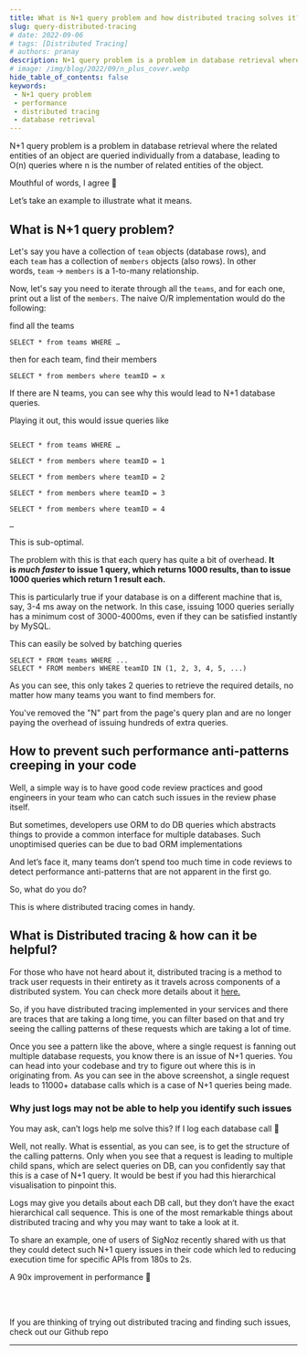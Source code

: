```yaml
---
title: What is N+1 query problem and how distributed tracing solves it?
slug: query-distributed-tracing
# date: 2022-09-06
# tags: [Distributed Tracing]
# authors: pranay
description: N+1 query problem is a problem in database retrieval where the related entities of an object are queried individually from a database, leading to O(n) queries
# image: /img/blog/2022/09/n_plus_cover.webp
hide_table_of_contents: false
keywords:
 - N+1 query problem
 - performance
 - distributed tracing
 - database retrieval
---
```


<!-- <head>
  <link rel="canonical" href="https://signoz.io/blog/N+1-query-distributed-tracing/"/>
</head> -->

N+1 query problem is a problem in database retrieval where the related entities of an object are queried individually from a database, leading to O(n) queries where n is the number of related entities of the object.

Mouthful of words, I agree 🙂 

Let’s take an example to illustrate what it means.


## What is N+1 query problem?

<!-- ![Cover Image](/img/blog/2022/09/n_plus_cover.webp)

<br></br> -->


Let's say you have a collection of `team` objects (database rows), and each `team`
has a collection of `members` objects (also rows). In other words, `team` → `members`
is a 1-to-many relationship.

Now, let's say you need to iterate through all the `teams`, and for each one, print out a list of the `members`. The naive O/R implementation would do the following:

find all the teams

`SELECT * from teams WHERE …` 

then for each team, find their members

`SELECT * from members where teamID = x`

If there are N teams, you can see why this would lead to N+1 database queries.

Playing it out, this would issue queries like

```

SELECT * from teams WHERE … 

SELECT * from members where teamID = 1

SELECT * from members where teamID = 2

SELECT * from members where teamID = 3

SELECT * from members where teamID = 4

…

```


This is sub-optimal.

The problem with this is that each query has quite a bit of overhead. **It is *much faster* to issue 1 query, which returns 1000 results, than to issue 1000 queries which return 1 result each.**

This is particularly true if your database is on a different machine that is, say, 3-4 ms away on the network. In this case, issuing 1000 queries serially has a minimum cost of 3000-4000ms, even if they can be satisfied instantly by MySQL. 

This can easily be solved by batching queries

```
SELECT * FROM teams WHERE ...
SELECT * FROM members WHERE teamID IN (1, 2, 3, 4, 5, ...)
```

As you can see, this only takes 2 queries to retrieve the required details, no matter how many teams you want to find members for.

You've removed the "N" part from the page's query plan and are no longer paying the overhead of issuing hundreds of extra queries.

## How to prevent such performance anti-patterns creeping in your code

Well, a simple way is to have good code review practices and good engineers in your team who can catch such issues in the review phase itself. 

But sometimes, developers use ORM to do DB queries which abstracts things to provide a common interface for multiple databases. Such unoptimised queries can be due to bad ORM implementations

And let’s face it, many teams don’t spend too much time in code reviews to detect performance anti-patterns that are not apparent in the first go.

So, what do you do?

This is where distributed tracing comes in handy.

## What is Distributed tracing & how can it be helpful?

For those who have not heard about it, distributed tracing is a method to track user requests in their entirety as it travels across components of a distributed system. You can check more details about it [here.](https://signoz.io/distributed-tracing/)

<!-- <figure data-zoomable align='center'>
    <img src="/img/blog/2022/09/tracing-signoz.webp" alt="tracing signoz"/>
    <figcaption><i>How a distributed trace of a request looks like</i></figcaption>
</figure>

<br></br> -->

So, if you have distributed tracing implemented in your services and there are traces that are taking a long time, you can filter based on that and try seeing the calling patterns of these requests which are taking a lot of time.


<!-- <figure data-zoomable align='center'>
    <img src="/img/blog/2022/09/np1-calls.png" alt="tracing signoz n+1"/>
    <figcaption><i>Easy to identify N+1 queries in a distributed trace graph</i></figcaption>
</figure>

<br></br> -->

Once you see a pattern like the above, where a single request is fanning out multiple database requests, you know there is an issue of N+1 queries. You can head into your codebase and try to figure out where this is in originating from. As you can see in the above screenshot, a single request leads to 11000+ database calls which is a case of N+1 queries being made.


<!-- <figure data-zoomable align='center'>
    <img src="/img/blog/2022/09/n_plus_1.webp" alt="N+1 query "/>
    <figcaption><i>N+1 queries are suboptimal and can lead to significant perf impact</i></figcaption>
</figure>

<br></br> -->

### Why just logs may not be able to help you identify such issues

You may ask, can’t logs help me solve this? If I log each database call 🤔

Well, not really. What is essential, as you can see, is to get the structure of the calling patterns. Only when you see that a request is leading to multiple child spans, which are select queries on DB, can you confidently say that this is a case of N+1 query. It would be best if you had this hierarchical visualisation to pinpoint this.

Logs may give you details about each DB call, but they don’t have the exact hierarchical call sequence. This is one of the most remarkable things about distributed tracing and why you may  want to take a look at it.

To share an example, one of users of SigNoz recently shared with us that they could detect such N+1 query issues in their code which led to reducing execution time for specific APIs from 180s to 2s. 

A 90x improvement in performance 🤯

<br></br>

If you are thinking of trying out distributed tracing and finding such issues, check out our Github repo

<!-- [![SigNoz GitHub repo](/img/blog/common/signoz_github.webp)](https://github.com/SigNoz/signoz) -->

---

<!-- ## Further Reading

[SigNoz - an open source alternative to DataDog](https://signoz.io/blog/open-source-datadog-alternative/)

[Redis Monitoring with OpenTelemetry and SigNoz](https://signoz.io/blog/redis-opentelemetry/) -->